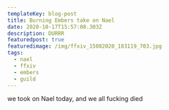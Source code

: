 ```yaml
---
templateKey: blog-post
title: Burning Embers take on Nael
date: 2020-10-17T15:57:08.303Z
description: DURRR
featuredpost: true
featuredimage: /img/ffxiv_15082020_183119_703.jpg
tags:
  - nael
  - ffxiv
  - embers
  - guild
---
```

we took on Nael today, and we all fucking died